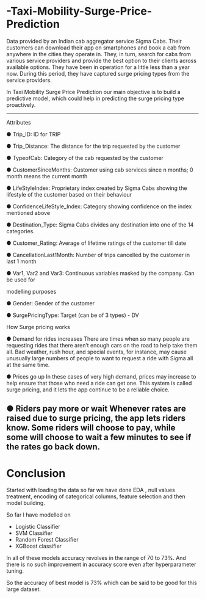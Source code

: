 # -Taxi-Mobility-Surge-Price-Prediction

Data provided by an Indian cab aggregator service Sigma Cabs. Their customers can download their app on smartphones and book a cab from anywhere in the cities they operate in. They, in turn, search for cabs from various service providers and provide the best option to their clients across available options. They have been in operation for a little less than a year now. During this period, they have captured surge pricing types from the service providers.

In Taxi Mobility Surge Price Prediction our main objective is to build a predictive model, which could help in predicting the surge pricing type proactively.

---
Attributes 

● Trip_ID: ID for TRIP

● Trip_Distance: The distance for the trip requested by the customer

● TypeofCab: Category of the cab requested by the customer

● CustomerSinceMonths: Customer using cab services since n months; 0 month means the current month

● LifeStyleIndex: Proprietary index created by Sigma Cabs showing the lifestyle of the customer based on their behaviour

● ConfidenceLifeStyle_Index: Category showing confidence on the index mentioned above

● Destination_Type: Sigma Cabs divides any destination into one of the 14 categories.

● Customer_Rating: Average of lifetime ratings of the customer till date

● CancellationLast1Month: Number of trips cancelled by the customer in last 1 month

● Var1, Var2 and Var3: Continuous variables masked by the company. Can be used for

modelling purposes

● Gender: Gender of the customer

● SurgePricingType: Target (can be of 3 types) - DV

How Surge pricing works

● Demand for rides increases There are times when so many people are requesting rides that there aren’t enough cars on the road to help take them all. Bad weather, rush hour, and special events, for instance, may cause unusually large numbers of people to want to request a ride with Sigma all at the same time.

● Prices go up In these cases of very high demand, prices may increase to help ensure that those who need a ride can get one. This system is called surge pricing, and it lets the app continue to be a reliable choice.

● Riders pay more or wait Whenever rates are raised due to surge pricing, the app lets riders know. Some riders will choose to pay, while some will choose to wait a few minutes to see if the rates go back down.
---
# Conclusion
Started with loading the data so far we have done EDA , null values treatment, encoding of categorical columns, feature selection and then model building.

So far I have modelled on

* Logistic Classifier
* SVM Classifier
* Random Forest Classifier
* XGBoost classifier

In all of these models accuracy revolves in the range of 70 to 73%.
And there is no such improvement in accuracy score even after hyperparameter tuning.

So the accuracy of best model is 73% which can be said to be good for this large dataset.

